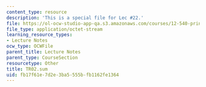 ```yaml
---
content_type: resource
description: 'This is a special file for Lec #22.'
file: https://ol-ocw-studio-app-qa.s3.amazonaws.com/courses/12-540-principles-of-the-global-positioning-system-spring-2012/fb17f61e7d2e3ba5555bfb1162fe1364_TR02.sum
file_type: application/octet-stream
learning_resource_types:
- Lecture Notes
ocw_type: OCWFile
parent_title: Lecture Notes
parent_type: CourseSection
resourcetype: Other
title: TR02.sum
uid: fb17f61e-7d2e-3ba5-555b-fb1162fe1364
---
```

